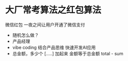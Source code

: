 # 大厂常考算法之红包算法
微信红包 一夜之间让用户开通了微信支付
- 随机怎么做？
- 产品经理 
- vibe coding 结合产品思维 快速开发AI应用
- 总金额，多少个
  [.....]
  加起来 金额等于总金额
  total - sum